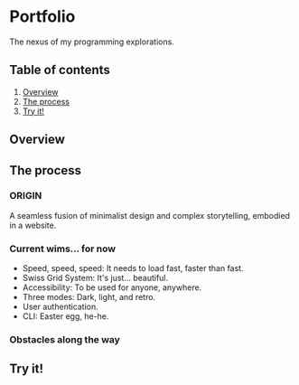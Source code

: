 # Portfolio

The nexus of my programming explorations.

## Table of contents
1. [Overview](#overview)
2. [The process](#the-process)
3. [Try it!](#try-it)

## Overview

## The process

### ORIGIN

A seamless fusion of minimalist design and complex storytelling, embodied in a website.

### Current wims... for now

- Speed, speed, speed: It needs to load fast, faster than fast.
- Swiss Grid System: It's just... beautiful.
- Accessibility: To be used for anyone, anywhere.
- Three modes: Dark, light, and retro.
- User authentication.
- CLI: Easter egg, he-he.

### Obstacles along the way

## Try it!